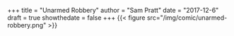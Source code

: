 +++
title = "Unarmed Robbery"
author = "Sam Pratt"
date = "2017-12-6"
draft = true
showthedate = false
+++
{{< figure src="/img/comic/unarmed-robbery.png" >}}